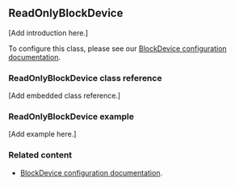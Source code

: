## ReadOnlyBlockDevice

[Add introduction here.]

To configure this class, please see our [BlockDevice configuration documentation](../reference/storage.html#blockdevice-default-configuration).

### ReadOnlyBlockDevice class reference

[Add embedded class reference.]

### ReadOnlyBlockDevice example

[Add example here.]

### Related content

- [BlockDevice configuration documentation](../reference/storage.html#blockdevice-default-configuration).
